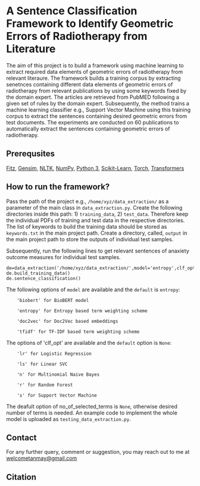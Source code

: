 # A Sentence Classification Framework to Identify Geometric Errors of Radiotherapy from Literature
The aim of this project is to build a framework using machine learning to extract required data elements of geometric errors of radiotherapy from relevant literaure. The framework builds a training corpus by extracting senetnces containing different data elements of geometric errors of radiotherapy from relevant publications by using some keywords fixed by the domain expert. The articles are retrieved from PubMED following a given set of rules by the domain expert. Subsequently, the method trains a machine learning classifier e.g., Support Vector Machine using this training corpus to extract the sentences containing desired geometric errors from test documents. The experiments are conducted on 60 publications to automatically extract the sentences containing geometric errors of radiotherapy.  

## Prerequsites
[Fitz](https://pypi.org/project/fitz/), [Gensim](https://github.com/RaRe-Technologies/gensim), [NLTK](https://www.nltk.org/install.html), [NumPy](https://numpy.org/install/), [Python 3](https://www.python.org/downloads/), [Scikit-Learn](https://scikit-learn.org/0.16/install.html), [Torch](https://pypi.org/project/torch/), [Transformers](https://pypi.org/project/transformers/)

## How to run the framework?

Pass the path of the project e.g., `/home/xyz/data_extraction/` as a parameter of the main class in `data_extraction.py`. Create the following directories inside this path: 1) `training_data`, 2) `test_data`. Therefore keep the individual PDFs of training and test data in the respective directories. The list of keywords to build the training data should be stored as `keywords.txt` in the main project path. Create a directory, called, `output` in the main project path to store the outputs of individual test samples. 

Subsequently, run the following lines to get relevant sentences of anaxiety outcome measures for individual test samples. 

```
de=data_extraction('/home/xyz/data_extraction/',model='entropy',clf_opt='s',no_of_selected_terms=1500)  
de.build_training_data()       
de.sentence_classification()
```

The following options of `model` are available and the `default` is `entropy`: 

        'biobert' for BioBERT model

        'entropy' for Entropy based term weighting scheme

        'doc2vec' for Doc2Vec based embeddings 

        'tfidf' for TF-IDF based term weighting scheme 

The options of 'clf_opt' are available and the `default` option is `None`: 

        'lr' for Logistic Regression 

        'ls' for Linear SVC

        'n' for Multinomial Naive Bayes

        'r' for Random Forest

        's' for Support Vector Machine 

The deafult option of no_of_selected_terms is `None`, otherwise desired number of terms is needed. An example code to implement the whole model is uploaded as `testing_data_extraction.py`. 

## Contact

For any further query, comment or suggestion, you may reach out to me at welcometanmay@gmail.com

## Citation
```

```
